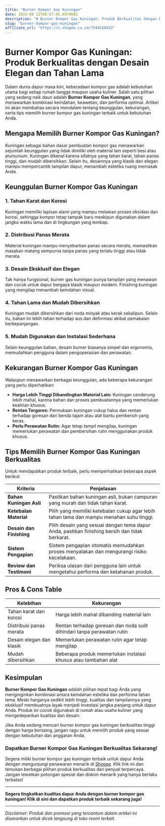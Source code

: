 ```yaml
---
title: "Burner Kompor Gas Kuningan"
date: 2025-08-12T00:57:45.697468Z
description: "# Burner Kompor Gas Kuningan: Produk Berkualitas dengan Desain Elegan dan Tahan Lama..."
slug: "burner-kompor-gas-kuningan"
affiliate_url: "https://s.shopee.co.id/7V44C68VX2"
---
```

# Burner Kompor Gas Kuningan: Produk Berkualitas dengan Desain Elegan dan Tahan Lama

Dalam dunia dapur masa kini, keberadaan kompor gas adalah kebutuhan utama bagi setiap rumah tangga maupun usaha kuliner. Salah satu pilihan yang sedang naik daun adalah **Burner Kompor Gas Kuningan**, yang menawarkan kombinasi keindahan, keawetan, dan performa optimal. Artikel ini akan membahas secara mendalam tentang keunggulan, kekurangan, serta tips memilih burner kompor gas kuningan terbaik untuk kebutuhan Anda.

## Mengapa Memilih Burner Kompor Gas Kuningan?

Kuningan sebagai bahan dasar pembuatan kompor gas menawarkan sejumlah keunggulan yang tidak dimiliki oleh material lain seperti besi atau alumunium. Kuningan dikenal karena sifatnya yang tahan karat, tahan panas tinggi, dan mudah dibersihkan. Selain itu, desainnya yang klasik dan elegan mampu mempercantik tampilan dapur, menambah estetika ruang memasak Anda.

## Keunggulan Burner Kompor Gas Kuningan

### 1. Tahan Karat dan Korosi
Kuningan memiliki lapisan alami yang mampu melawan proses oksidasi dan korosi, sehingga kompor tetap tampak baru meskipun digunakan dalam jangka waktu lama dan di lingkungan yang lembap.

### 2. Distribusi Panas Merata
Material kuningan mampu menyebarkan panas secara merata, memastikan masakan matang sempurna tanpa panas yang terlalu tinggi atau tidak merata.

### 3. Desain Eksklusif dan Elegan
Tak hanya fungsional, burner gas kuningan punya tampilan yang menawan dan cocok untuk dapur bergaya klasik maupun modern. Finishing kuningan yang mengilap menambah keindahan visual.

### 4. Tahan Lama dan Mudah Dibersihkan
Kuningan mudah dibersihkan dari noda minyak atau kerak sekalipun. Selain itu, bahan ini lebih tahan terhadap aus dan deformasi akibat pemakaian berkepanjangan.

### 5. Mudah Digunakan dan Instalasi Sederhana
Selain keunggulan bahan, desain burner biasanya simpel dan ergonomis, memudahkan pengguna dalam pengoperasian dan perawatan.

## Kekurangan Burner Kompor Gas Kuningan

Walaupun menawarkan berbagai keunggulan, ada beberapa kekurangan yang perlu diperhatikan:

- **Harga Lebih Tinggi Dibandingkan Material Lain:** Kuningan cenderung lebih mahal, karena bahan dan proses pembuatannya yang memerlukan keahlian khusus.
- **Rentan Tergores:** Permukaan kuningan cukup halus dan rentan terhadap goresan dari benda tajam atau alat bantu pembersih yang keras.
- **Perlu Perawatan Rutin:** Agar tetap tampil mengilap, kuningan memerlukan perawatan dan pembersihan rutin menggunakan produk khusus.

## Tips Memilih Burner Kompor Gas Kuningan Berkualitas

Untuk mendapatkan produk terbaik, perlu memperhatikan beberapa aspek berikut:

| Kriteria | Penjelasan |
|---|---|
| **Bahan Kuningan Asli** | Pastikan bahan kuningan asli, bukan campuran yang murah dan tidak tahan karat. |
| **Ketebalan Material** | Pilih yang memiliki ketebalan cukup agar lebih tahan lama dan mampu menahan suhu tinggi. |
| **Desain dan Finishing** | Pilih desain yang sesuai dengan tema dapur Anda, pastikan finishing bersih dan tidak berkarat. |
| **Sistem Pengapian** | Sistem pengapian otomatis memudahkan proses menyalakan dan mengurangi risiko kecelakaan. |
| **Review dan Testimoni** | Periksa ulasan dari pengguna lain untuk mengetahui performa dan ketahanan produk. |

## Pros & Cons Table

| Kelebihan | Kekurangan |
|---|---|
| Tahan karat dan korosi | Harga lebih mahal dibanding material lain |
| Distribusi panas merata | Rentan terhadap goresan dan noda sulit dihindari tanpa perawatan rutin |
| Desain elegan dan klasik | Memerlukan perawatan rutin agar tetap mengilap |
| Mudah dibersihkan | Beberapa produk memerlukan instalasi khusus atau tambahan alat |

## Kesimpulan

**Burner Kompor Gas Kuningan** adalah pilihan tepat bagi Anda yang menginginkan kombinasi antara keindahan estetika dan performa tahan lama. Meski harganya sedikit lebih tinggi, kualitas dan tampilannya yang eksklusif membuatnya layak menjadi investasi jangka panjang untuk dapur Anda. Produk ini cocok digunakan di rumah atau usaha kuliner yang mengedepankan kualitas dan desain.

Jika Anda sedang mencari burner kompor gas kuningan berkualitas tinggi dengan harga bersaing, jangan ragu untuk memilih produk yang sesuai dengan kebutuhan dan anggaran Anda.

### Dapatkan Burner Kompor Gas Kuningan Berkualitas Sekarang!

Segera miliki burner kompor gas kuningan terbaik untuk dapur Anda dengan mengunjungi penawaran menarik di [Shopee](https://s.shopee.co.id/7V44C68VX2). Klik link ini dan temukan berbagai pilihan produk berkualitas dari penjual terpercaya. Jangan lewatkan potongan spesial dan diskon menarik yang hanya berlaku terbatas!

---

**Segera tingkatkan kualitas dapur Anda dengan burner kompor gas kuningan! Klik di sini dan dapatkan produk terbaik sekarang juga!**

---

*Disclaimer: Produk dan promosi yang tercantum dalam artikel ini disarankan untuk dicek langsung di toko resmi terkait.*